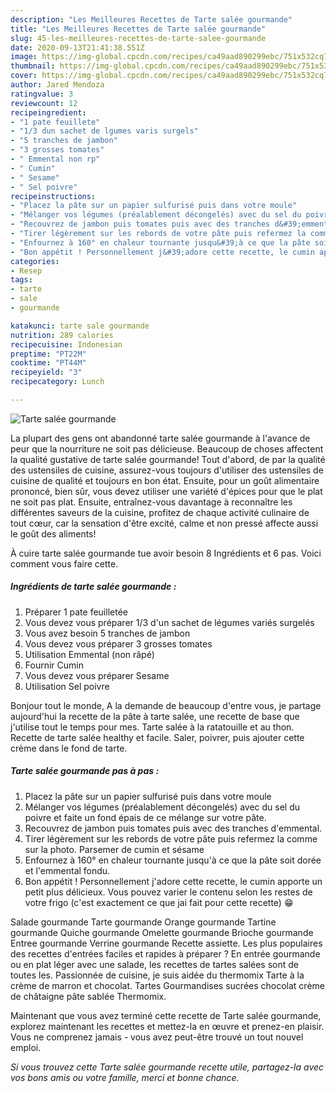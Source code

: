 ```yaml
---
description: "Les Meilleures Recettes de Tarte salée gourmande"
title: "Les Meilleures Recettes de Tarte salée gourmande"
slug: 45-les-meilleures-recettes-de-tarte-salee-gourmande
date: 2020-09-13T21:41:38.551Z
image: https://img-global.cpcdn.com/recipes/ca49aad890299ebc/751x532cq70/tarte-salee-gourmande-photo-principale-de-la-recette.jpg
thumbnail: https://img-global.cpcdn.com/recipes/ca49aad890299ebc/751x532cq70/tarte-salee-gourmande-photo-principale-de-la-recette.jpg
cover: https://img-global.cpcdn.com/recipes/ca49aad890299ebc/751x532cq70/tarte-salee-gourmande-photo-principale-de-la-recette.jpg
author: Jared Mendoza
ratingvalue: 3
reviewcount: 12
recipeingredient:
- "1 pate feuillete"
- "1/3 dun sachet de lgumes varis surgels"
- "5 tranches de jambon"
- "3 grosses tomates"
- " Emmental non rp"
- " Cumin"
- " Sesame"
- " Sel poivre"
recipeinstructions:
- "Placez la pâte sur un papier sulfurisé puis dans votre moule"
- "Mélanger vos légumes (préalablement décongelés) avec du sel du poivre et faite un fond épais de ce mélange sur votre pâte."
- "Recouvrez de jambon puis tomates puis avec des tranches d&#39;emmental."
- "Tirer légèrement sur les rebords de votre pâte puis refermez la comme sur la photo. Parsemer de cumin et sésame"
- "Enfournez à 160° en chaleur tournante jusqu&#39;à ce que la pâte soit dorée et l&#39;emmental fondu."
- "Bon appétit ! Personnellement j&#39;adore cette recette, le cumin apporte un petit plus délicieux. Vous pouvez varier le contenu selon les restes de votre frigo (c&#39;est exactement ce que jai fait pour cette recette) 😁"
categories:
- Resep
tags:
- tarte
- sale
- gourmande

katakunci: tarte sale gourmande 
nutrition: 289 calories
recipecuisine: Indonesian
preptime: "PT22M"
cooktime: "PT44M"
recipeyield: "3"
recipecategory: Lunch

---
```



![Tarte salée gourmande](https://img-global.cpcdn.com/recipes/ca49aad890299ebc/751x532cq70/tarte-salee-gourmande-photo-principale-de-la-recette.jpg)

La plupart des gens ont abandonné tarte salée gourmande à l'avance de peur que la nourriture ne soit pas délicieuse. Beaucoup de choses affectent la qualité gustative de tarte salée gourmande! Tout d'abord, de par la qualité des ustensiles de cuisine, assurez-vous toujours d'utiliser des ustensiles de cuisine de qualité et toujours en bon état. Ensuite, pour un goût alimentaire prononcé, bien sûr, vous devez utiliser une variété d'épices pour que le plat ne soit pas plat. Ensuite, entraînez-vous davantage à reconnaître les différentes saveurs de la cuisine, profitez de chaque activité culinaire de tout cœur, car la sensation d'être excité, calme et non pressé affecte aussi le goût des aliments!

<!--inarticleads1-->

À cuire tarte salée gourmande tue avoir besoin 8 Ingrédients et 6 pas. Voici comment vous faire cette.

##### Ingrédients de tarte salée gourmande :

1. Préparer 1 pate feuilletée
1. Vous devez vous préparer 1/3 d&#39;un sachet de légumes variés surgelés
1. Vous avez besoin 5 tranches de jambon
1. Vous devez vous préparer 3 grosses tomates
1. Utilisation  Emmental (non râpé)
1. Fournir  Cumin
1. Vous devez vous préparer  Sesame
1. Utilisation  Sel poivre


Bonjour tout le monde, A la demande de beaucoup d&#39;entre vous, je partage aujourd&#39;hui la recette de la pâte à tarte salée, une recette de base que j&#39;utilise tout le temps pour mes. Tarte salée à la ratatouille et au thon. Recette de tarte salée healthy et facile. Saler, poivrer, puis ajouter cette crème dans le fond de tarte. 

<!--inarticleads2-->

##### Tarte salée gourmande pas à pas :

1. Placez la pâte sur un papier sulfurisé puis dans votre moule
1. Mélanger vos légumes (préalablement décongelés) avec du sel du poivre et faite un fond épais de ce mélange sur votre pâte.
1. Recouvrez de jambon puis tomates puis avec des tranches d&#39;emmental.
1. Tirer légèrement sur les rebords de votre pâte puis refermez la comme sur la photo. Parsemer de cumin et sésame
1. Enfournez à 160° en chaleur tournante jusqu&#39;à ce que la pâte soit dorée et l&#39;emmental fondu.
1. Bon appétit ! Personnellement j&#39;adore cette recette, le cumin apporte un petit plus délicieux. Vous pouvez varier le contenu selon les restes de votre frigo (c&#39;est exactement ce que jai fait pour cette recette) 😁


Salade gourmande Tarte gourmande Orange gourmande Tartine gourmande Quiche gourmande Omelette gourmande Brioche gourmande Entree gourmande Verrine gourmande Recette assiette. Les plus populaires des recettes d&#39;entrées faciles et rapides à préparer ? En entrée gourmande ou en plat léger avec une salade, les recettes de tartes salées sont de toutes les. Passionnée de cuisine, je suis aidée du thermomix Tarte à la crème de marron et chocolat. Tartes Gourmandises sucrées chocolat crème de châtaigne pâte sablée Thermomix. 

<!--inarticleads1-->

<p>
Maintenant que vous avez terminé cette recette de Tarte salée gourmande, explorez maintenant les recettes et mettez-la en œuvre et prenez-en plaisir. Vous ne comprenez jamais - vous avez peut-être trouvé un tout nouvel emploi.
</p>

<p>
<i>Si vous trouvez cette Tarte salée gourmande recette utile, partagez-la avec vos bons amis ou votre famille, merci et bonne chance.</i>
</p>
